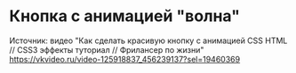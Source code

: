 # Кнопка с анимацией "волна"

Источник: видео "Как сделать красивую кнопку с анимацией CSS HTML // CSS3 эффекты туториал // Фрилансер по жизни" 
https://vkvideo.ru/video-125918837_456239137?sel=19460369

